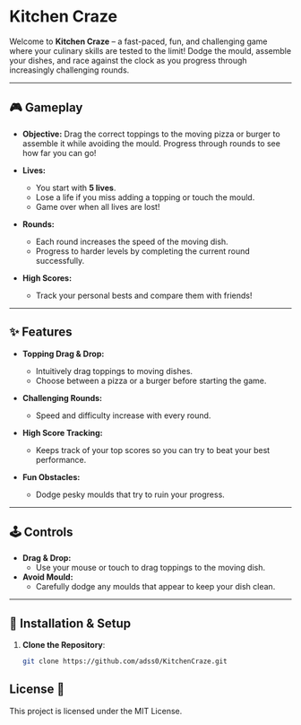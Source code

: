 # Kitchen Craze

Welcome to **Kitchen Craze** – a fast-paced, fun, and challenging game where your culinary skills are tested to the limit! Dodge the mould, assemble your dishes, and race against the clock as you progress through increasingly challenging rounds.

---

## 🎮 Gameplay

- **Objective:** 
  Drag the correct toppings to the moving pizza or burger to assemble it while avoiding the mould. Progress through rounds to see how far you can go!
  
- **Lives:**
  - You start with **5 lives**.
  - Lose a life if you miss adding a topping or touch the mould.
  - Game over when all lives are lost!

- **Rounds:**
  - Each round increases the speed of the moving dish.
  - Progress to harder levels by completing the current round successfully.

- **High Scores:**
  - Track your personal bests and compare them with friends!

---

## ✨ Features

- **Topping Drag & Drop:**
  - Intuitively drag toppings to moving dishes.
  - Choose between a pizza or a burger before starting the game.

- **Challenging Rounds:**
  - Speed and difficulty increase with every round.

- **High Score Tracking:**
  - Keeps track of your top scores so you can try to beat your best performance.

- **Fun Obstacles:**
  - Dodge pesky moulds that try to ruin your progress.

---

## 🕹️ Controls

- **Drag & Drop:** 
  - Use your mouse or touch to drag toppings to the moving dish.
- **Avoid Mould:** 
  - Carefully dodge any moulds that appear to keep your dish clean.

---

## 🔧 Installation & Setup

1. **Clone the Repository**:
   ```bash
   git clone https://github.com/adss0/KitchenCraze.git
## License 📄

This project is licensed under the MIT License.
